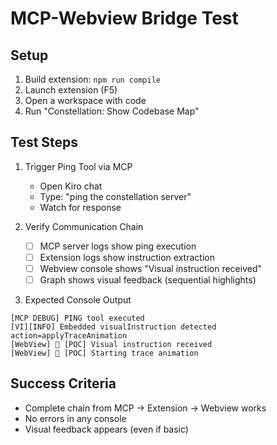 # MCP-Webview Bridge Test

## Setup
1. Build extension: `npm run compile`
2. Launch extension (F5)
3. Open a workspace with code
4. Run "Constellation: Show Codebase Map"

## Test Steps

1. Trigger Ping Tool via MCP
   - Open Kiro chat
   - Type: "ping the constellation server"
   - Watch for response

2. Verify Communication Chain
   - [ ] MCP server logs show ping execution
   - [ ] Extension logs show instruction extraction
   - [ ] Webview console shows "Visual instruction received"
   - [ ] Graph shows visual feedback (sequential highlights)

3. Expected Console Output
```
[MCP DEBUG] PING tool executed
[VI][INFO] Embedded visualInstruction detected action=applyTraceAnimation
[WebView] 🎯 [POC] Visual instruction received
[WebView] 🚀 [POC] Starting trace animation
```

## Success Criteria
- Complete chain from MCP → Extension → Webview works
- No errors in any console
- Visual feedback appears (even if basic)
